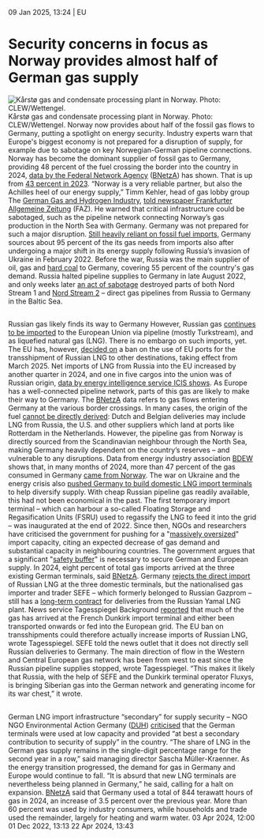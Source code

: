 09 Jan 2025, 13:24
| 
EU
# Security concerns in focus as Norway provides almost half of German gas supply
![Kårstø gas and condensate processing plant in Norway. Photo: CLEW/Wettengel.](https://www.cleanenergywire.org/sites/default/files/styles/gallery_image/public/img_3956.jpg?itok=ceGeLQyn)
Kårstø gas and condensate processing plant in Norway. Photo: CLEW/Wettengel.
Norway now provides about half of the fossil gas flows to Germany, putting a spotlight on energy security. Industry experts warn that Europe's biggest economy is not prepared for a disruption of supply, for example due to sabotage on key Norwegian-German pipeline connections.
Norway has become the dominant supplier of fossil gas to Germany, providing 48 percent of the fuel crossing the border into the country in 2024, [data by the Federal Network Agency](https://www.bundesnetzagentur.de/DE/Gasversorgung/a_Gasversorgung_2024/start.html) ([BNetzA](https://www.cleanenergywire.org/experts/federal-network-agency-electricity-gas-telecommunications-post-and-railway-0)) has shown. That is up from [43 percent in 2023](https://www.bundesnetzagentur.de/DE/Gasversorgung/a_Gasversorgung_2023/start.html).
“Norway is a very reliable partner, but also the Achilles heel of our energy supply,” Timm Kehler, head of gas lobby group The [German Gas and Hydrogen Industry](https://www.cleanenergywire.org/experts/german-gas-and-hydrogen-industry), [told newspaper Frankfurter Allgemeine Zeitung](https://www.faz.net/aktuell/wirtschaft/klima-nachhaltigkeit/gasversorgung-verbandschef-haelt-pipelinesabotagen-fuer-moeglich-110218900.html) (FAZ). He warned that critical infrastructure could be sabotaged, such as the pipeline network connecting Norway’s gas production in the North Sea with Germany. Germany was not prepared for such a major disruption.
[Still heavily reliant on fossil fuel imports](https://www.cleanenergywire.org/factsheets/germanys-dependence-imported-fossil-fuels), Germany sources about 95 percent of the its gas needs from imports also after undergoing a major shift in its energy supply following Russia’s invasion of Ukraine in February 2022. Before the war, Russia was the main supplier of oil, gas and [hard coal](https://www.cleanenergywire.org/glossary/letter_h#hard_coal) to Germany, covering 55 percent of the country's gas demand. Russia halted pipeline supplies to Germany in late August 2022, and only weeks later [an act of sabotage](https://www.bbc.com/news/world-europe-68401870) destroyed parts of both Nord Stream 1 and [Nord Stream 2](https://www.cleanenergywire.org/factsheets/gas-pipeline-nord-stream-2-links-germany-russia-splits-europe) – direct gas pipelines from Russia to Germany in the Baltic Sea.
## 
Russian gas likely finds its way to Germany 
However, Russian gas [continues to be imported](https://www.bruegel.org/dataset/european-natural-gas-imports) to the European Union via pipeline (mostly Turkstream), and as liquefied natural gas (LNG). There is no embargo on such imports, yet. The EU has, however, [decided on](https://ec.europa.eu/commission/presscorner/detail/en/ip_24_3423) a ban on the use of EU ports for the transshipment of Russian LNG to other destinations, taking effect from March 2025.
Net imports of LNG from Russia into the EU increased by another quarter in 2024, and one in five cargos into the union was of Russian origin, [data by energy intelligence service ICIS shows](https://www.linkedin.com/posts/andreas-schroeder-8284619_russia-eu-hard-time-for-pipeline-gas-but-activity-7281939614288756736-3Up0). As Europe has a well-connected pipeline network, parts of this gas are likely to make their way to Germany.
The [BNetzA](https://www.cleanenergywire.org/experts/federal-network-agency-electricity-gas-telecommunications-post-and-railway-0) data refers to gas flows entering Germany at the various border crossings. In many cases, the origin of the fuel [cannot be directly derived](https://www.bdew.de/energie/aktuelle-entwicklungen-zu-erdgasdaten/): Dutch and Belgian deliveries may include LNG from Russia, the U.S. and other suppliers which land at ports like Rotterdam in the Netherlands.
However, the pipeline gas from Norway is directly sourced from the Scandinavian neighbour through the North Sea, making Germany heavily dependent on the country’s reserves – and vulnerable to any disruptions. Data from energy industry association [BDEW](https://www.cleanenergywire.org/experts/bdew-german-association-energy-and-water-industries) shows that, in many months of 2024, more than 47 percent of the gas consumed in Germany [came from Norway](https://www.bdew.de/energie/aktuelle-entwicklungen-zu-erdgasdaten/).
The war on Ukraine and the energy crisis also [pushed Germany to build domestic LNG import terminals](https://www.cleanenergywire.org/factsheets/liquefied-gas-does-lng-have-place-germanys-energy-future) to help diversify supply. With cheap Russian pipeline gas readily available, this had not been economical in the past. The first temporary import terminal – which can harbour a so-called Floating Storage and Regasification Units (FSRU) used to regassify the LNG to feed it into the grid – was inaugurated at the end of 2022.
Since then, NGOs and researchers have criticised the government for pushing for a "[massively oversized](https://www.cleanenergywire.org/news/plans-german-lng-terminals-massively-oversized-newclimate-institute)" import capacity, citing an expected decrease of gas demand and substantial capacity in neighbouring countries. The government argues that a significant "[safety buffer](https://www.cleanenergywire.org/news/german-government-plans-extensive-lng-infrastructure-build-ensure-security-european-supply)" is necessary to secure German and European supply.
In 2024, eight percent of total gas imports arrived at the three existing German terminals, said [BNetzA](https://www.cleanenergywire.org/experts/federal-network-agency-electricity-gas-telecommunications-post-and-railway-0).
Germany [rejects the direct import](https://www.reuters.com/business/energy/germany-tells-ports-reject-russian-gas-cargoes-ft-reports-2024-11-14/) of Russian LNG at the three domestic terminals, but the nationalised gas importer and trader SEFE – which formerly belonged to Russian Gazprom – still has a [long-term contract](https://www.reuters.com/business/energy/russia-extends-permit-lng-supplies-germanys-sefe-until-2040-2024-02-09/) for deliveries from the Russian Yamal LNG plant. News service Tagesspiegel Background [reported](https://background.tagesspiegel.de/energie-und-klima/briefing/deutschland-kommt-nicht-los-vom-russischen-gas) that much of the gas has arrived at the French Dunkirk import terminal and either been transported onwards or fed into the European grid. The EU ban on transshipments could therefore actually increase imports of Russian LNG, wrote Tagesspiegel. SEFE told the news outlet that it does not directly sell Russian deliveries to Germany.
The main direction of flow in the Western and Central European gas network has been from west to east since the Russian pipeline supplies stopped, wrote Tagesspiegel. “This makes it likely that Russia, with the help of SEFE and the Dunkirk terminal operator Fluxys, is bringing Siberian gas into the German network and generating income for its war chest,” it wrote.
## 
German LNG import infrastructure “secondary” for supply security – NGO 
NGO Environmental Action Germany ([DUH](https://www.cleanenergywire.org/experts/duh-environmental-action-germany)) [criticised](https://www.duh.de/presse/pressemitteilungen/pressemitteilung/deutsche-umwelthilfe-wertet-lng-importe-2024-aus-terminals-schlecht-ausgelastet-und-mit-geringer-re/) that the German terminals were used at low capacity and provided “at best a secondary contribution to security of supply” in the country. “The share of LNG in the German gas supply remains in the single-digit percentage range for the second year in a row,” said managing director Sascha Müller-Kraenner. As the energy transition progressed, the demand for gas in Germany and Europe would continue to fall. “It is absurd that new LNG terminals are nevertheless being planned in Germany,” he said, calling for a halt on expansion.
[BNetzA](https://www.cleanenergywire.org/experts/federal-network-agency-electricity-gas-telecommunications-post-and-railway-0) said that Germany used a total of 844 terawatt hours of gas in 2024, an increase of 3.5 percent over the previous year. More than 60 percent was used by industry consumers, while households and trade used the remainder, largely for heating and warm water.
03 Apr 2024, 12:00
01 Dec 2022, 13:13
22 Apr 2024, 13:43